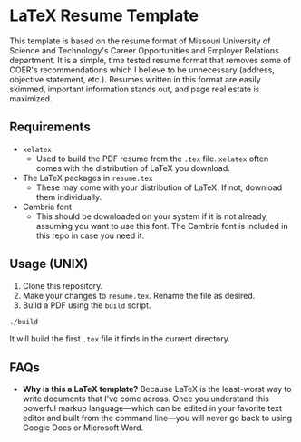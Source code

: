 # LaTeX Resume Template

This template is based on the resume format of Missouri University of Science and Technology's Career Opportunities and Employer Relations department. It is a simple, time tested resume format that removes some of COER's recommendations which I believe to be unnecessary (address, objective statement, etc.). Resumes written in this format are easily skimmed, important information stands out, and page real estate is maximized.

## Requirements

* `xelatex`
  * Used to build the PDF resume from the `.tex` file. `xelatex` often comes with the distribution of LaTeX you download.
* The LaTeX packages in `resume.tex`
  * These may come with your distribution of LaTeX. If not, download them individually.
* Cambria font
  * This should be downloaded on your system if it is not already, assuming you want to use this font. The Cambria font is included in this repo in case you need it.

## Usage (UNIX)

1. Clone this repository.
2. Make your changes to `resume.tex`. Rename the file as desired.
3. Build a PDF using the `build` script.
  ```bash
  ./build
  ```
  It will build the first `.tex` file it finds in the current directory.

## FAQs

* **Why is this a LaTeX template?** Because LaTeX is the least-worst way to write documents that I've come across. Once you understand this powerful markup language—which can be edited in your favorite text editor and built from the command line—you will never go back to using Google Docs or Microsoft Word.
